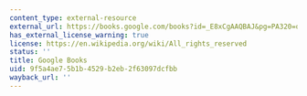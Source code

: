 ```yaml
---
content_type: external-resource
external_url: https://books.google.com/books?id=_E8xCgAAQBAJ&pg=PA320=onepage#v=onepage&q&f=false
has_external_license_warning: true
license: https://en.wikipedia.org/wiki/All_rights_reserved
status: ''
title: Google Books
uid: 9f5a4ae7-5b1b-4529-b2eb-2f63097dcfbb
wayback_url: ''
---
```

